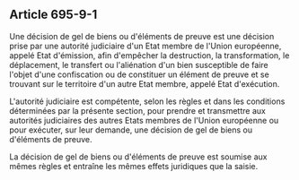 Article 695-9-1
----
Une décision de gel de biens ou d'éléments de preuve est une décision prise par
une autorité judiciaire d'un Etat membre de l'Union européenne, appelé Etat
d'émission, afin d'empêcher la destruction, la transformation, le déplacement,
le transfert ou l'aliénation d'un bien susceptible de faire l'objet d'une
confiscation ou de constituer un élément de preuve et se trouvant sur le
territoire d'un autre Etat membre, appelé Etat d'exécution.

L'autorité judiciaire est compétente, selon les règles et dans les conditions
déterminées par la présente section, pour prendre et transmettre aux autorités
judiciaires des autres Etats membres de l'Union européenne ou pour exécuter, sur
leur demande, une décision de gel de biens ou d'éléments de preuve.

La décision de gel de biens ou d'éléments de preuve est soumise aux mêmes règles
et entraîne les mêmes effets juridiques que la saisie.
